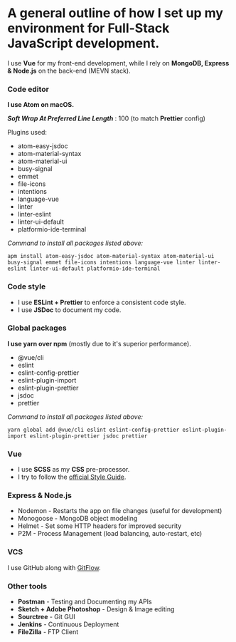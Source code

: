 # A general outline of how I set up my environment for Full-Stack JavaScript development.

I use **Vue** for my front-end development, while I rely on **MongoDB, Express & Node.js** on the back-end (MEVN stack).

### Code editor

**I use Atom on macOS.**

***Soft Wrap At Preferred Line Length*** : 100 (to match **Prettier** config)

 Plugins used:
- atom-easy-jsdoc
- atom-material-syntax
- atom-material-ui
- busy-signal
- emmet
- file-icons
- intentions
- language-vue
- linter
- linter-eslint
- linter-ui-default
- platformio-ide-terminal

*Command to install all packages listed above:*

`apm install atom-easy-jsdoc atom-material-syntax atom-material-ui busy-signal emmet file-icons intentions language-vue linter linter-eslint linter-ui-default platformio-ide-terminal`

 ### Code style

- I use **ESLint + Prettier** to enforce a consistent code style.
- I use **JSDoc** to document my code.

 ### Global packages

 **I use yarn over npm** (mostly due to it's superior performance).
- @vue/cli
- eslint
- eslint-config-prettier
- eslint-plugin-import
- eslint-plugin-prettier
- jsdoc
- prettier

*Command to install all packages listed above:*

`yarn global add @vue/cli eslint eslint-config-prettier eslint-plugin-import eslint-plugin-prettier jsdoc prettier`

### Vue
- I use **SCSS** as my **CSS** pre-processor.
- I try to follow the [official Style Guide](https://vuejs.org/v2/style-guide/).

### Express & Node.js

- Nodemon - Restarts the app on file changes (useful for development)
- Monogoose - MongoDB object modeling
- Helmet - Set some HTTP headers for improved security
- P2M - Process Management (load balancing, auto-restart, etc)

### VCS

I use GitHub along with [GitFlow](https://www.atlassian.com/git/tutorials/comparing-workflows/gitflow-workflow).

### Other tools

- **Postman** - Testing and Documenting my APIs
- **Sketch + Adobe Photoshop** - Design & Image editing
- **Sourctree** - Git GUI
- **Jenkins** - Continuous Deployment
- **FileZilla** - FTP Client
